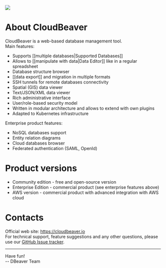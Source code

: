 <img src="https://github.com/dbeaver/cloudbeaver/wiki/images/cloudbeaver-logo.png"/>

# About CloudBeaver

CloudBeaver is a web-based database management tool.  
Main features:

* Supports [[multiple databases|Supported Databases]]
* Allows to [[manipulate with data|Data Editor]] like in a regular spreadsheet
* Database structure browser
* [[data export]] and migration in multiple formats
* SSH tunnels for remote databases connectivity
* Spatial (GIS) data viewer
* Text/JSON/XML data viewer
* Rich administrative interface
* User/role-based security model
* Written in modular architecture and allows to extend with own plugins
* Adapted to Kubernetes infrastructure

Enterprise product features:

* NoSQL databases support
* Entity relation diagrams
* Cloud databases browser
* Federated authentication (SAML, OpenId)

# Product versions

- Community edition - free and open-source version
- Enterprise Edition - commercial product (see enterprise features above)
- AWS version - commercial product with advanced integration with AWS cloud

# Contacts

Official web site: https://cloudbeaver.io  
For technical support, feature suggestions and any other questions, please use our <a href="https://github.com/dbeaver/cloudbeaver/issues">GitHub Issue tracker</a>.

-----------

Have fun!  
-- DBeaver Team